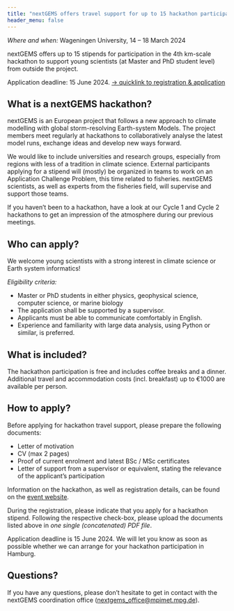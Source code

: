 ```yaml
---
title: "nextGEMS offers travel support for up to 15 hackathon participants"
header_menu: false
---
```


*Where and when:* Wageningen University, 14 – 18 March 2024

nextGEMS offers up to 15 stipends for participation in the 4th km-scale hackathon to support young scientists (at Master and PhD student level) from outside the project.

Application deadline: 15 June 2024.
[-> quicklink to registration & application](https://events.mpimet.mpg.de/e/hazard-hackathon)

## What is a nextGEMS hackathon?

nextGEMS is an European project that follows a new approach to climate modelling with global storm-resolving Earth-system Models. The project members meet regularly at hackathons to collaboratively analyse the latest model runs, exchange ideas and develop new ways forward.

We would like to include universities and research groups, especially from regions with less of a tradition in climate science. External participants applying for a stipend will (mostly) be organized in teams to work on an Application Challenge Problem, this time related to fisheries. nextGEMS scientists, as well as experts from the fisheries field, will supervise and support those teams.

If you haven’t been to a hackathon, have a look at our Cycle 1 and Cycle 2 hackathons to get an impression of the atmosphere during our previous meetings.

## Who can apply?

We welcome young scientists with a strong interest in climate science or Earth system informatics!

*Eligibility criteria:*

- Master or PhD students in either physics, geophysical science, computer science, or marine biology
- The application shall be supported by a supervisor.
- Applicants must be able to communicate comfortably in English.
- Experience and familiarity with large data analysis, using Python or similar, is preferred.

## What is included?

The hackathon participation is free and includes coffee breaks and a dinner. Additional travel and accommodation costs (incl. breakfast) up to €1000 are available per person.


## How to apply?

Before applying for hackathon travel support, please prepare the following documents:

- Letter of motivation
- CV (max 2 pages)
- Proof of current enrolment and latest BSc / MSc certificates
- Letter of support from a supervisor or equivalent, stating the relevance of the applicant’s participation

Information on the hackathon, as well as registration details, can be found on the [event website](https://events.mpimet.mpg.de/e/hazard-hackathon).

During the registration, please indicate that you apply for a hackathon stipend. Following the respective check-box, please upload the documents listed above in *one single (concatenated) PDF file*.

Application deadline is 15 June 2024.
We will let you know as soon as possible whether we can arrange for your hackathon participation in Hamburg.

## Questions?

If you have any questions, please don’t hesitate to get in contact with the nextGEMS coordination office (nextgems_office@mpimet.mpg.de).
